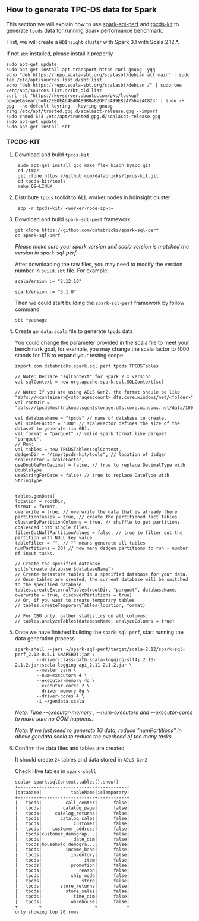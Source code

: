 ## How to generate TPC-DS data for Spark

This section we will explain how to use [spark-sql-perf]() and [tpcds-kit]() to generate `tpcds` data for running Spark performance benchmark.

First, we will create a `HDInsight` cluster with Spark 3.1 with Scala 2.12.*. 

If not `sbt` installed, please install it properlly

```aidl
sudo apt-get update
sudo apt-get install apt-transport-https curl gnupg -yqq
echo "deb https://repo.scala-sbt.org/scalasbt/debian all main" | sudo tee /etc/apt/sources.list.d/sbt.list
echo "deb https://repo.scala-sbt.org/scalasbt/debian /" | sudo tee /etc/apt/sources.list.d/sbt_old.list
curl -sL "https://keyserver.ubuntu.com/pks/lookup?op=get&search=0x2EE0EA64E40A89B84B2DF73499E82A75642AC823" | sudo -H gpg --no-default-keyring --keyring gnupg-ring:/etc/apt/trusted.gpg.d/scalasbt-release.gpg --import
sudo chmod 644 /etc/apt/trusted.gpg.d/scalasbt-release.gpg
sudo apt-get update
sudo apt-get install sbt
```

### TPCDS-KIT
1. Download and build `tpcds-kit`
   
   ```aidl
    sudo apt-get install gcc make flex bison byacc git
    cd /tmp/
    git clone https://github.com/databricks/tpcds-kit.git
    cd tpcds-kit/tools
    make OS=LINUX
   ```
2. Distribute `tpcds` toolkit to ALL worker nodes in hdinsight cluster

   ```aidl
    scp -r tpcds-kit/ <worker-node-ip>:~
    ```
   
3. Download and build `spark-sql-perf` framework

    ```
   git clone https://github.com/databricks/spark-sql-perf
    cd spark-sql-perf
   ```
   *Please make sure your spark version and scala version is matched the version in spark-sql-perf*
   
    After downloading the raw files, you may need to modify the version number in `build.sbt` file. For example, 

    ```
   scalaVersion := "2.12.10"

   sparkVersion := "3.1.0"
   ```
   
    Then we could start building the `spark-sql-perf` framework by follow command

    ```
   sbt +package
   ```
   
4. Create `gendata.scala` file to generate `tpcds` data

    You could change the parameter provided in the scala file to meet your benchmark goal, for example, you may change the scala factor to 1000 stands for 1TB to expand your testing scope.

    ```aidl
    import com.databricks.spark.sql.perf.tpcds.TPCDSTables

    // Note: Declare "sqlContext" for Spark 2.x version
    val sqlContext = new org.apache.spark.sql.SQLContext(sc)
    
    // Note: If you are using ADLS Gen2, the format shoule be like "abfs://<container>@<storageaccount>.dfs.core.windows/net/<folder>"
    val rootDir = "abfs://tpcds@msftnikoadlsgen2storage.dfs.core.windows.net/data/100G"
    
    val databaseName = "tpcds" // name of database to create.
    val scaleFactor = "100" // scaleFactor defines the size of the dataset to generate (in GB).
    val format = "parquet" // valid spark format like parquet "parquet".
    // Run:
    val tables = new TPCDSTables(sqlContext,
    dsdgenDir = "/tmp/tpcds-kit/tools", // location of dsdgen
    scaleFactor = scaleFactor,
    useDoubleForDecimal = false, // true to replace DecimalType with DoubleType
    useStringForDate = false) // true to replace DateType with StringType
    
    
    tables.genData(
    location = rootDir,
    format = format,
    overwrite = true, // overwrite the data that is already there
    partitionTables = true, // create the partitioned fact tables
    clusterByPartitionColumns = true, // shuffle to get partitions coalesced into single files.
    filterOutNullPartitionValues = false, // true to filter out the partition with NULL key value
    tableFilter = "", // "" means generate all tables
    numPartitions = 20) // how many dsdgen partitions to run - number of input tasks.
    
    // Create the specified database
    sql(s"create database $databaseName")
    // Create metastore tables in a specified database for your data.
    // Once tables are created, the current database will be switched to the specified database.
    tables.createExternalTables(rootDir, "parquet", databaseName, overwrite = true, discoverPartitions = true)
    // Or, if you want to create temporary tables
    // tables.createTemporaryTables(location, format)
    
    // For CBO only, gather statistics on all columns:
    // tables.analyzeTables(databaseName, analyzeColumns = true)
    ```
   
7. Once we have finished building the `spark-sql-perf`, start running the data generation process

    ```
   spark-shell --jars ~/spark-sql-perf/target/scala-2.12/spark-sql-perf_2.12-0.5.1-SNAPSHOT.jar \
            --driver-class-path scala-logging-slf4j_2.10-2.1.2.jar:scala-logging-api_2.11-2.1.2.jar \
            --master yarn \
            --num-executors 4 \
            --executor-memory 4g \
            --executor-cores 2 \
            --driver-memory 8g \
            --driver-cores 4 \
            -i ~/gendata.scala
   ```
   
    *Note: Tune --executor-memory , --num-executors and --executor-cores to make sure no OOM happens.*

    *Note: If we just need to generate 1G data, reduce "numPartitions" in above gendata.scala to reduce the overhead of too many tasks.*

8. Confirm the data files and tables are created

    It should create `24` tables and data stored in `ADLS Gen2`

    Check Hive tables in `spark-shell`

    ```
   scala> spark.sqlContext.tables().show()
    +--------+--------------------+-----------+
    |database|           tableName|isTemporary|
    +--------+--------------------+-----------+
    |   tpcds|         call_center|      false|
    |   tpcds|        catalog_page|      false|
    |   tpcds|     catalog_returns|      false|
    |   tpcds|       catalog_sales|      false|
    |   tpcds|            customer|      false|
    |   tpcds|    customer_address|      false|
    |   tpcds|customer_demograp...|      false|
    |   tpcds|            date_dim|      false|
    |   tpcds|household_demogra...|      false|
    |   tpcds|         income_band|      false|
    |   tpcds|           inventory|      false|
    |   tpcds|                item|      false|
    |   tpcds|           promotion|      false|
    |   tpcds|              reason|      false|
    |   tpcds|           ship_mode|      false|
    |   tpcds|               store|      false|
    |   tpcds|       store_returns|      false|
    |   tpcds|         store_sales|      false|
    |   tpcds|            time_dim|      false|
    |   tpcds|           warehouse|      false|
    +--------+--------------------+-----------+
    only showing top 20 rows
   ```
